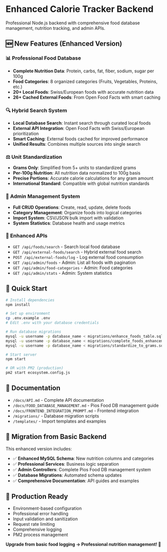 # Enhanced Calorie Tracker Backend

Professional Node.js backend with comprehensive food database management, nutrition tracking, and admin APIs.

## 🆕 New Features (Enhanced Version)

### 📊 Professional Food Database
- **Complete Nutrition Data**: Protein, carbs, fat, fiber, sodium, sugar per 100g
- **Food Categories**: 8 organized categories (Fruits, Vegetables, Proteins, etc.)
- **20+ Local Foods**: Swiss/European foods with accurate nutrition data
- **26+ Cached External Foods**: From Open Food Facts with smart caching

### 🔍 Hybrid Search System
- **Local Database Search**: Instant search through curated local foods
- **External API Integration**: Open Food Facts with Swiss/European prioritization
- **Smart Caching**: External foods cached for improved performance
- **Unified Results**: Combines multiple sources into single search

### ⚖️ Unit Standardization
- **Grams Only**: Simplified from 5+ units to standardized grams
- **Per-100g Nutrition**: All nutrition data normalized to 100g basis
- **Precise Portions**: Accurate calorie calculations for any gram amount
- **International Standard**: Compatible with global nutrition standards

### 🔧 Admin Management System
- **Full CRUD Operations**: Create, read, update, delete foods
- **Category Management**: Organize foods into logical categories  
- **Import System**: CSV/JSON bulk import with validation
- **System Statistics**: Database health and usage metrics

### 📱 Enhanced APIs
- `GET /api/foods/search` - Search local food database
- `GET /api/external-foods/search` - Hybrid external food search
- `POST /api/external-foods/log` - Log external food consumption
- `GET /api/admin/foods` - Admin: List all foods with pagination
- `GET /api/admin/food-categories` - Admin: Food categories
- `GET /api/admin/stats` - Admin: System statistics

## 🚀 Quick Start

```bash
# Install dependencies
npm install

# Set up environment
cp .env.example .env
# Edit .env with your database credentials

# Run database migrations
mysql -u username -p database_name < migrations/enhance_foods_table.sql
mysql -u username -p database_name < migrations/complete_foods_enhancement.sql
mysql -u username -p database_name < migrations/standardize_to_grams.sql

# Start server
npm start

# OR with PM2 (production)
pm2 start ecosystem.config.js
```

## 📖 Documentation

- `/docs/API.md` - Complete API documentation
- `/docs/FOOD_DATABASE_MANAGEMENT.md` - Pios Food DB management guide
- `/docs/FRONTEND_INTEGRATION_PROMPT.md` - Frontend integration
- `/migrations/` - Database migration scripts
- `/templates/` - Import templates and examples

## 🔄 Migration from Basic Backend

This enhanced version includes:
- ✅ **Enhanced MySQL Schema**: New nutrition columns and categories
- ✅ **Professional Services**: Business logic separation
- ✅ **Admin Controllers**: Complete Pios Food DB management system
- ✅ **Database Migrations**: Automated schema updates
- ✅ **Comprehensive Documentation**: API guides and examples

## 🎯 Production Ready

- Environment-based configuration
- Professional error handling
- Input validation and sanitization
- Request rate limiting
- Comprehensive logging
- PM2 process management

**Upgrade from basic food logging → Professional nutrition management! 🥗**

